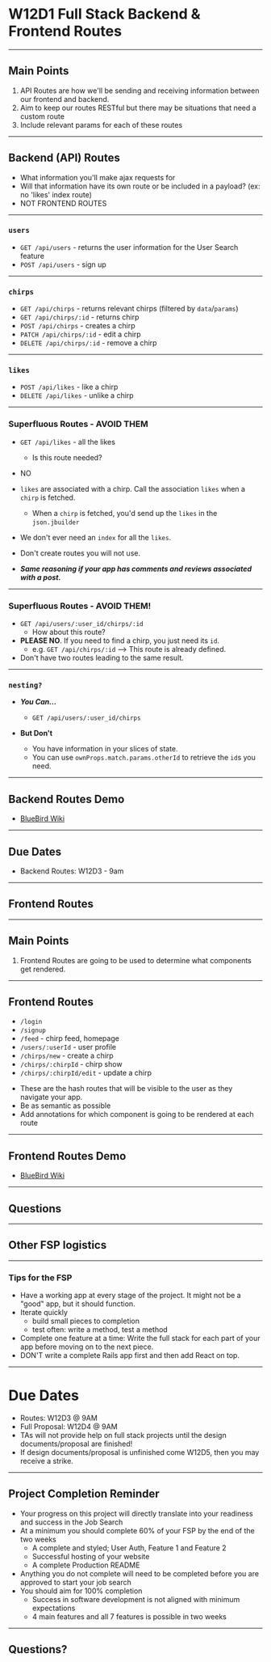 
# W12D1 Full Stack Backend & Frontend Routes

---

## Main Points
  1. API Routes are how we'll be sending and receiving information between our frontend and backend.
  2. Aim to keep our routes RESTful but there may be situations that need a custom route
  4. Include relevant params for each of these routes

---

## Backend (API) Routes
- What information you'll make ajax requests for
- Will that information have its own route or be included in a payload? (ex: no 'likes' index route)
- NOT FRONTEND ROUTES

---

### `users`
+ `GET /api/users` - returns the user information for the User Search feature
+ `POST /api/users` - sign up

---

### `chirps`
+ `GET /api/chirps` - returns relevant chirps (filtered by `data`/`params`)
+ `GET /api/chirps/:id` - returns chirp
+ `POST /api/chirps` - creates a chirp
+ `PATCH /api/chirps/:id` - edit a chirp
+ `DELETE /api/chirps/:id` - remove a chirp

---

### `likes`
+ `POST /api/likes` - like a chirp
+ `DELETE /api/likes` - unlike a chirp

---

### Superfluous Routes - AVOID THEM

+ `GET /api/likes` - all the likes
  + Is this route needed? 
+  NO 
+ `likes` are associated with a chirp. Call the association `likes` when a `chirp` is fetched. 
  + When a `chirp` is fetched, you'd send up the `likes` in the `json.jbuilder`
+ We don't ever need an `index` for all the `likes`. 
+ Don't create routes you will not use. 

+ ***Same reasoning if your app has comments and reviews associated with a post.***

---

### Superfluous Routes - AVOID THEM!

+ `GET /api/users/:user_id/chirps/:id` 
  + How about this route?
+ **PLEASE NO**. If you need to find a chirp, you just need its `id`.
  + e.g. `GET /api/chirps/:id` --> This route is already defined.
+ Don't have two routes leading to the same result. 

---

### `nesting?` 
+ ***You Can...***
  + `GET /api/users/:user_id/chirps` 

+ **But Don't**
  + You have information in your slices of state.
  + You can use `ownProps.match.params.otherId` to retrieve the `id`s you need. 

---

## Backend Routes Demo
+ [BlueBird Wiki](https://github.com/appacademy/bluebird/wiki)

---

## Due Dates 
* Backend Routes: W12D3 - 9am

---

## Frontend Routes

---

## Main Points
  1. Frontend Routes are going to be used to determine what components get rendered.

---

## Frontend Routes
+ `/login`
+ `/signup`
+ `/feed` - chirp feed, homepage
+ `/users/:userId` - user profile
+ `/chirps/new` - create a chirp
+ `/chirps/:chirpId` - chirp show
+ `/chirps/:chirpId/edit` - update a chirp

- These are the hash routes that will be visible to the user as they navigate your app.
- Be as semantic as possible
- Add annotations for which component is going to be rendered at each route

---

## Frontend Routes Demo
+ [BlueBird Wiki](https://github.com/appacademy/bluebird/wiki)

---

## Questions

--- 

## Other FSP logistics 

---

### Tips for the FSP

+ Have a working app at every stage of the project. It might not be a
  "good" app, but it should function.
+ Iterate quickly
  + build small pieces to completion
  + test often: write a method, test a method
+ Complete one feature at a time: Write the full stack for each part of your
  app before moving on to the next piece.
+ DON'T write a complete Rails app first and then add React on top.

---

# Due Dates 
* Routes: W12D3 @ 9AM
* Full Proposal: W12D4 @ 9AM 
* TAs will not provide help on full stack projects until the design documents/proposal are finished!
* If design documents/proposal is unfinished come W12D5, then you may receive a strike.

---

## Project Completion Reminder
+ Your progress on this project will directly translate into your readiness and success in the Job Search
+ At a minimum you should complete 60% of your FSP by the end of the two weeks
  + A complete and styled; User Auth, Feature 1 and Feature 2
  + Successful hosting of your website
  + A complete Production README
+ Anything you do not complete will need to be completed before you are approved to start your job search
+ You should aim for 100% completion
  + Success in software development is not aligned with minimum expectations
  + 4 main features and all 7 features is possible in two weeks

---

## Questions?
